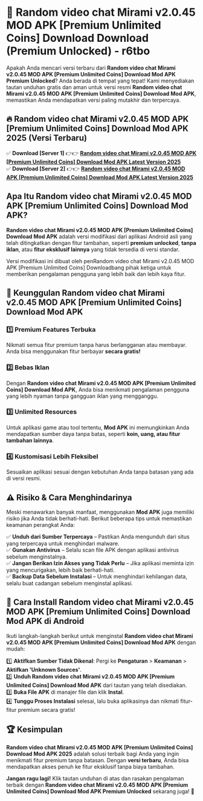 # 🎯 Random video chat Mirami v2.0.45 MOD APK [Premium Unlimited Coins] Download  Download (Premium Unlocked) -  r6tbo

Apakah Anda mencari versi terbaru dari **Random video chat Mirami v2.0.45 MOD APK [Premium Unlimited Coins] Download Mod APK Premium Unlocked**? Anda berada di tempat yang tepat! Kami menyediakan tautan unduhan gratis dan aman untuk versi resmi **Random video chat Mirami v2.0.45 MOD APK [Premium Unlimited Coins] Download Mod APK**, memastikan Anda mendapatkan versi paling mutakhir dan terpercaya.

## 🔥 Random video chat Mirami v2.0.45 MOD APK [Premium Unlimited Coins] Download Mod APK 2025 (Versi Terbaru)

✅ **Download [Server 1]** 👉👉 [**Random video chat Mirami v2.0.45 MOD APK [Premium Unlimited Coins] Download Mod APK Latest Version 2025**](https://momento.my/?title=Random_video_chat_Mirami_v2.0.45_MOD_APK_[Premium_Unlimited_Coins]_Download)  
✅ **Download [Server 2]** 👉👉 [**Random video chat Mirami v2.0.45 MOD APK [Premium Unlimited Coins] Download Mod APK Latest Version 2025**](https://momento.my/?title=Random_video_chat_Mirami_v2.0.45_MOD_APK_[Premium_Unlimited_Coins]_Download)  

## Apa Itu Random video chat Mirami v2.0.45 MOD APK [Premium Unlimited Coins] Download Mod APK?

**Random video chat Mirami v2.0.45 MOD APK [Premium Unlimited Coins] Download Mod APK** adalah versi modifikasi dari aplikasi Android asli yang telah ditingkatkan dengan fitur tambahan, seperti **premium unlocked**, **tanpa iklan**, atau **fitur eksklusif lainnya** yang tidak tersedia di versi standar.

Versi modifikasi ini dibuat oleh penRandom video chat Mirami v2.0.45 MOD APK [Premium Unlimited Coins] Downloadbang pihak ketiga untuk memberikan pengalaman pengguna yang lebih baik dan lebih kaya fitur.

## 🎯 Keunggulan Random video chat Mirami v2.0.45 MOD APK [Premium Unlimited Coins] Download Mod APK

### 1️⃣ Premium Features Terbuka
Nikmati semua fitur premium tanpa harus berlangganan atau membayar. Anda bisa menggunakan fitur berbayar **secara gratis!**

### 2️⃣ Bebas Iklan
Dengan **Random video chat Mirami v2.0.45 MOD APK [Premium Unlimited Coins] Download Mod APK**, Anda bisa menikmati pengalaman pengguna yang lebih nyaman tanpa gangguan iklan yang mengganggu.

### 3️⃣ Unlimited Resources
Untuk aplikasi game atau tool tertentu, **Mod APK** ini memungkinkan Anda mendapatkan sumber daya tanpa batas, seperti **koin, uang, atau fitur tambahan lainnya**.

### 4️⃣ Kustomisasi Lebih Fleksibel
Sesuaikan aplikasi sesuai dengan kebutuhan Anda tanpa batasan yang ada di versi resmi.

## ⚠️ Risiko & Cara Menghindarinya

Meski menawarkan banyak manfaat, menggunakan **Mod APK** juga memiliki risiko jika Anda tidak berhati-hati. Berikut beberapa tips untuk memastikan keamanan perangkat Anda:

✅ **Unduh dari Sumber Terpercaya** – Pastikan Anda mengunduh dari situs yang terpercaya untuk menghindari malware.  
✅ **Gunakan Antivirus** – Selalu scan file APK dengan aplikasi antivirus sebelum menginstalnya.  
✅ **Jangan Berikan Izin Akses yang Tidak Perlu** – Jika aplikasi meminta izin yang mencurigakan, lebih baik berhati-hati.  
✅ **Backup Data Sebelum Instalasi** – Untuk menghindari kehilangan data, selalu buat cadangan sebelum menginstal aplikasi.

## 📌 Cara Install Random video chat Mirami v2.0.45 MOD APK [Premium Unlimited Coins] Download Mod APK di Android

Ikuti langkah-langkah berikut untuk menginstal **Random video chat Mirami v2.0.45 MOD APK [Premium Unlimited Coins] Download Mod APK** dengan mudah:

1️⃣ **Aktifkan Sumber Tidak Dikenal**: Pergi ke **Pengaturan** > **Keamanan** > **Aktifkan 'Unknown Sources'**.  
2️⃣ **Unduh Random video chat Mirami v2.0.45 MOD APK [Premium Unlimited Coins] Download Mod APK** dari tautan yang telah disediakan.  
3️⃣ **Buka File APK** di manajer file dan klik **Instal**.  
4️⃣ **Tunggu Proses Instalasi** selesai, lalu buka aplikasinya dan nikmati fitur-fitur premium secara gratis!

## 🏆 Kesimpulan

**Random video chat Mirami v2.0.45 MOD APK [Premium Unlimited Coins] Download Mod APK 2025** adalah solusi terbaik bagi Anda yang ingin menikmati fitur premium tanpa batasan. Dengan **versi terbaru**, Anda bisa mendapatkan akses penuh ke fitur eksklusif tanpa biaya tambahan.

**Jangan ragu lagi!** Klik tautan unduhan di atas dan rasakan pengalaman terbaik dengan **Random video chat Mirami v2.0.45 MOD APK [Premium Unlimited Coins] Download Mod APK Premium Unlocked** sekarang juga! 🚀

